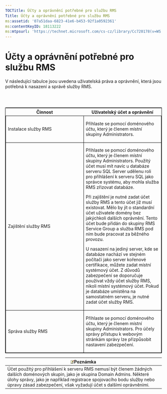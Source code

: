 ```yaml
---
TOCTitle: Účty a oprávnění potřebné pro službu RMS
Title: Účty a oprávnění potřebné pro službu RMS
ms:assetid: '07a51daa-6823-41e6-b453-92f1a0592361'
ms:contentKeyID: 18113222
ms:mtpsurl: 'https://technet.microsoft.com/cs-cz/library/Cc720178(v=WS.10)'
---
```


Účty a oprávnění potřebné pro službu RMS
========================================

V následující tabulce jsou uvedena uživatelská práva a oprávnění, která jsou potřebná k nasazení a správě služby RMS.

###  

<p> </p>
<table style="border:1px solid black;">
<colgroup>
<col width="50%" />
<col width="50%" />
</colgroup>
<thead>
<tr class="header">
<th>Činnost</th>
<th>Uživatelský účet a oprávnění</th>
</tr>
</thead>
<tbody>
<tr class="odd">
<td style="border:1px solid black;"><p>Instalace služby RMS</p></td>
<td style="border:1px solid black;"><p>Přihlaste se pomocí doménového účtu, který je členem místní skupiny Administrators.</p></td>
</tr>  
<tr class="even">
<td style="border:1px solid black;"><p>Zajištění služby RMS</p></td>
<td style="border:1px solid black;"><p>Přihlaste se pomocí doménového účtu, který je členem místní skupiny Administrators. Použitý účet musí mít navíc u databáze serveru SQL Server udělenu roli pro přihlášení k serveru SQL jako správce systému, aby mohla služba RMS zřizovat databáze.</p>
<p>Při zajištění je nutné zadat účet služby RMS a tento účet již musí existovat. Mělo by jít o standardní účet uživatele domény bez jakýchkoli dalších oprávnění. Tento účet bude přidán do skupiny RMS Service Group a služba RMS pod ním bude pracovat za běžného provozu.</p>
<p>U nasazení na jediný server, kde se databáze nachází ve stejném počítači jako server kořenové certifikace, můžete zadat místní systémový účet. Z důvodů zabezpečení se doporučuje používat vždy účet služby RMS, nikoli místní systémový účet. Pokud je databáze umístěna na samostatném serveru, je nutné zadat účet služby RMS.</p></td>
</tr>
<tr class="odd">
<td style="border:1px solid black;"><p>Správa služby RMS</p></td>
<td style="border:1px solid black;"><p>Přihlaste se pomocí doménového účtu, který je členem místní skupiny Administrators. Pro účely správy přístupu k webovým stránkám správy lze přizpůsobit nastavení zabezpečení.</p></td>
</tr>  
</tbody>  
</table>
  
| ![](images/Cc720178.note(WS.10).gif)Poznámka                                                                                                                                                                                                         |  
|-----------------------------------------------------------------------------------------------------------------------------------------------------------------------------------------------------------------------------------------------------------------------------------|  
| Účet použitý pro přihlášení k serveru RMS nemusí být členem žádných dalších doménových skupin, jako je skupina Domain Admins. Některé úlohy správy, jako je například registrace spojovacího bodu služby nebo úpravy zásad zabezpečení, však vyžadují účet s dalšími oprávněními. |
